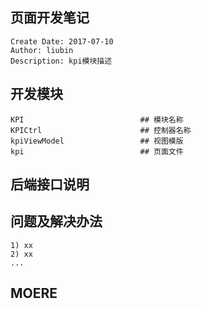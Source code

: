 ## 页面开发笔记
    Create Date: 2017-07-10
    Author: liubin
    Description: kpi模块描述
## 开发模块
    KPI                          ## 模块名称 
    KPICtrl                      ## 控制器名称
    kpiViewModel                 ## 视图模版
    kpi                          ## 页面文件
## 后端接口说明
    
## 问题及解决办法
    1) xx
    2) xx
    ...
## MOERE